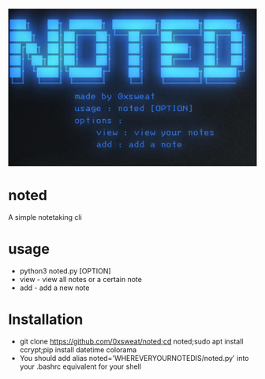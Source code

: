 ![noted screenshot](https://github.com/0xsweat/noted/blob/main/noted.png)
# noted
A simple notetaking cli
# usage
- python3 noted.py [OPTION]
- view - view all notes or a certain note
- add - add a new note
# Installation
- git clone https://github.com/0xsweat/noted;cd noted;sudo apt install ccrypt;pip install datetime colorama
- You should add alias noted='WHEREVERYOURNOTEDIS/noted.py' into your .bashrc equivalent for your shell
